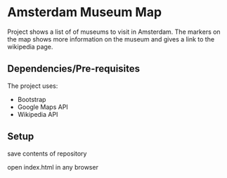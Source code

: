 # Amsterdam Museum Map
Project shows a list of of museums to visit in Amsterdam. The markers on the map shows more information on the museum and gives a link to the wikipedia page.

## Dependencies/Pre-requisites
The project uses:
* Bootstrap
* Google Maps API
* Wikipedia API

## Setup
save contents of repository

open index.html in any browser